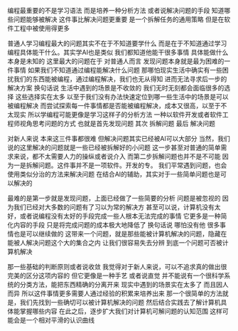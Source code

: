 编程最重要的不是学习语法 而是培养一种分析方法 或者说解决问题的手段 知道哪些问题能够被解决 这件事比解决问题更重要
是一个拆解任务的通用策略 但是在软件工程中被使用得更多

普通人学习编程最大的问题其实不在于不知道要学什么 而是在于不知道通过学习编程具体能干什么。其实学AI也是类似 我们都知道他能干很多事情 具体能做什么 本身是未知的
这里最大的问题在于 对普通人而言 发现问题本身就是最为困难的一件事情 如果我们不知道通过编程能解决什么问题 那哪怕现实生活中确实有一些困扰我们的东西能被编程，通过编程解决，我们也无从得知 进而无法寻求后一步的解决方案
换句话说 生活中遇到的场景是不收敛的 我们无时无刻都会面临很多的选择 这些选择实在太多 以至于我们没有办法快速定位到哪一些生活中的场景是可以被编程解决 而尝试探索每一件事情都是否能被编程解决，成本又很高，以至于不太现实 所以学编程可能更像是学习这样子的分析方法 一种以软件开发或者软件工程师视角思考问题的方式 也就是首先发现问题 其次 拆解问题 最后 解决问题

对新人来说 本来这三件事都很难 但解决问题其实已经被AI可以大部分 当然，我们说的这里解决的问题就是一些已经被拆解好的小问题 这一步甚至对普通的简单需求来说，都不太需要人力的操纵或者说介入 而第二步拆解问题也并不是不可能 因为一是拆解问题。这件事并不是一项软件。开发的专。 我们平常遇到问题，也会使用类似分治的方法来解决问题 在结合AI的辅助，其实对于一些简单问题也是可以解决的

最难的是第一步就是发现问题，上面已经做了一些简要的分析 问题是被忽视的 因为我们已经对大多数的问题有了习以为常的解决方 甚至可以说，计算机没有太好，或者说编程没有太好的手段完成一些人根本无法完成的事情 它更多是一种简化内容的手段 只是将完成问题的成本极大地降低了 换句话说 哪怕没有他 很多事情也是可以继续做的 这带来一个问题，就是那些能被计算机解决的问题，隐藏在能被人解决问题这个大的集合之内 让我们很容易失去分辨 到底一个问题可否被计算机解决

那一些基础的判断原则或者说收敛 我觉得对于新人来说，可以不追求真的做出很完美的区分这项内容的 但它更像是一种手艺 或者说直觉 并不能说有一个很科学系统的分类方法，能把东西精确的分离开来 现实中遇到的场景实在太多了 而且因人而异 所以这件事情更多需要人通过经验的积累来培养出来 那一个很简单的方法就是，我们先找到一些确切可以被计算机解决的问题  然后结合实践去了解计算机具体能掌握哪些内容 在此之后，逐步扩大我们对计算机可解问题的认知范围 这样可能会是一个相对平滑的认识曲线